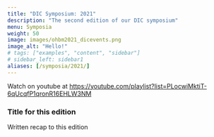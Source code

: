 ```yaml
---
title: "DIC Symposium: 2021"
description: "The second edition of our DIC symposium"
menu: Symposia
weight: 50
image: images/ohbm2021_dicevents.png
image_alt: "Hello!"
# tags: ["examples", "content", "sidebar"]
# sidebar_left: sidebar1
aliases: [/symposia/2021/]
---
```


Watch on youtube at https://youtube.com/playlist?list=PLocwiMktiT-6qUcqfP1qronR16EHLW3NM

### Title for this edition
Written recap to this edition
